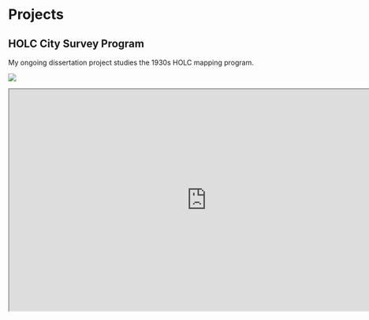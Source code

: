 # Projects

## HOLC City Survey Program
My ongoing dissertation project studies the 1930s HOLC mapping program.

![]("ATL_HOLC.JPG")

<iframe
    width="800"
    height="450"
    src="https://snmarkley1.github.io/holc_map.html" ></iframe>
